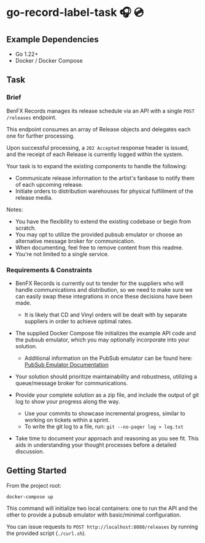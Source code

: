 # go-record-label-task 🎧 💿

## Example Dependencies

- Go 1.22+
- Docker / Docker Compose

## Task

### Brief

BenFX Records manages its release schedule via an API with a single `POST /releases` endpoint.

This endpoint consumes an array of Release objects and delegates each one for further processing.

Upon successful processing, a `202 Accepted` response header is issued, and the receipt of each Release is currently logged within the system.

Your task is to expand the existing components to handle the following:

- Communicate release information to the artist's fanbase to notify them of each upcoming release.
- Initiate orders to distribution warehouses for physical fulfillment of the release media.

Notes:
- You have the flexibility to extend the existing codebase or begin from scratch.
- You may opt to utilize the provided pubsub emulator or choose an alternative message broker for communication.
- When documenting, feel free to remove content from this readme.
- You're not limited to a single service.

### Requirements & Constraints

- BenFX Records is currently out to tender for the suppliers who will handle communications and distribution,
  so we need to make sure we can easily swap these integrations in once these decisions have been made.
    - It is likely that CD and Vinyl orders will be dealt with by separate suppliers in order to achieve optimal rates. 

- The supplied Docker Compose file initializes the example API code and the pubsub emulator, which you may optionally
  incorporate into your solution.
  - Additional information on the PubSub emulator can be found here: [PubSub Emulator Documentation](https://cloud.google.com/pubsub/docs/emulator)

- Your solution should prioritize maintainability and robustness, utilizing a queue/message broker for communications.

- Provide your complete solution as a zip file, and include the output of git log to show your progress along the way.
  - Use your commits to showcase incremental progress, similar to working on tickets within a sprint.
  - To write the git log to a file, run: `git --no-pager log > log.txt`

- Take time to document your approach and reasoning as you see fit. This aids in understanding your thought
  processes before a detailed discussion.

## Getting Started

From the project root:

```
docker-compose up
```

This command will initialize two local containers: one to run the API and the other to provide a pubsub emulator with basic/minimal configuration.

You can issue requests to `POST http://localhost:8080/releases` by running the provided script (`./curl.sh`).
